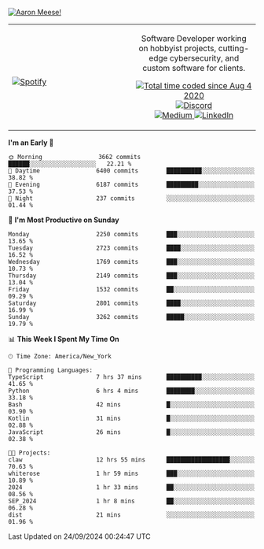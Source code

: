 [![Aaron Meese!](https://user-images.githubusercontent.com/17814535/88975338-a2aabf00-d27f-11ea-963f-8a19608716b4.png)](https://github.com/ajmeese7/readme-ascii "README ASCII")

<!-- Modified from project here: https://github.com/novatorem/novatorem -->
<table width="100%">
  <tr>
  <td width="50%">

&nbsp; <br> [![Spotify](https://ajmeese7.vercel.app/api/spotify)](https://open.spotify.com/user/ajmeese)

  </td>
  <td width="50%">
    <p align="center">
    Software Developer working on hobbyist projects, cutting-edge cybersecurity, and custom software for clients.
    </p>
    <p align="center">
      <a href="https://wakatime.com/@f726891d-3b02-46cd-9b60-e8c59f9e2b14">
        <img src="https://wakatime.com/badge/user/f726891d-3b02-46cd-9b60-e8c59f9e2b14.svg" alt="Total time coded since Aug 4 2020" title="WakaTime" />
      </a>
      <a href="http://link.aaronmeese.com/discord">
        <img src="https://img.shields.io/badge/discord-ajmeese7%234835-369?style=flat-square&logo=discord&logoColor=white&color=purple" alt="Discord" title="Discord">
      </a>
      <br />
      <a href="https://link.aaronmeese.com/medium">
        <img src="https://img.shields.io/badge/medium-ajmeese7-1DB954?style=flat-square&logo=medium&logoColor=white" alt="Medium" title="Medium">
      </a>
      <a href="https://link.aaronmeese.com/linkedin">
        <img src="https://img.shields.io/badge/linkedIn-aaronmeese-1DB954?style=flat-square&logo=linkedin&logoColor=white&color=blue" alt="LinkedIn" title="LinkedIn">
      </a>
    </p>
  </td>

</table>

[//]: <> (The `&nbsp;` is to have Aphelion take up more space)

<!--START_SECTION:waka-->
**I'm an Early 🐤** 

```text
🌞 Morning                3662 commits        ██████░░░░░░░░░░░░░░░░░░░   22.21 % 
🌆 Daytime                6400 commits        ██████████░░░░░░░░░░░░░░░   38.82 % 
🌃 Evening                6187 commits        █████████░░░░░░░░░░░░░░░░   37.53 % 
🌙 Night                  237 commits         ░░░░░░░░░░░░░░░░░░░░░░░░░   01.44 % 
```
📅 **I'm Most Productive on Sunday** 

```text
Monday                   2250 commits        ███░░░░░░░░░░░░░░░░░░░░░░   13.65 % 
Tuesday                  2723 commits        ████░░░░░░░░░░░░░░░░░░░░░   16.52 % 
Wednesday                1769 commits        ███░░░░░░░░░░░░░░░░░░░░░░   10.73 % 
Thursday                 2149 commits        ███░░░░░░░░░░░░░░░░░░░░░░   13.04 % 
Friday                   1532 commits        ██░░░░░░░░░░░░░░░░░░░░░░░   09.29 % 
Saturday                 2801 commits        ████░░░░░░░░░░░░░░░░░░░░░   16.99 % 
Sunday                   3262 commits        █████░░░░░░░░░░░░░░░░░░░░   19.79 % 
```


📊 **This Week I Spent My Time On** 

```text
🕑︎ Time Zone: America/New_York

💬 Programming Languages: 
TypeScript               7 hrs 37 mins       ██████████░░░░░░░░░░░░░░░   41.65 % 
Python                   6 hrs 4 mins        ████████░░░░░░░░░░░░░░░░░   33.18 % 
Bash                     42 mins             █░░░░░░░░░░░░░░░░░░░░░░░░   03.90 % 
Kotlin                   31 mins             █░░░░░░░░░░░░░░░░░░░░░░░░   02.88 % 
JavaScript               26 mins             █░░░░░░░░░░░░░░░░░░░░░░░░   02.38 % 

🐱‍💻 Projects: 
claw                     12 hrs 55 mins      ██████████████████░░░░░░░   70.63 % 
whiterose                1 hr 59 mins        ███░░░░░░░░░░░░░░░░░░░░░░   10.89 % 
2024                     1 hr 33 mins        ██░░░░░░░░░░░░░░░░░░░░░░░   08.56 % 
SEP_2024                 1 hr 8 mins         ██░░░░░░░░░░░░░░░░░░░░░░░   06.28 % 
dist                     21 mins             ░░░░░░░░░░░░░░░░░░░░░░░░░   01.96 % 
```


 Last Updated on 24/09/2024 00:24:47 UTC
<!--END_SECTION:waka-->
